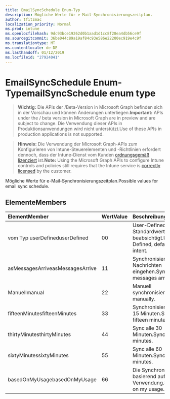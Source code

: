 ```yaml
---
title: EmailSyncSchedule Enum-Typ
description: Mögliche Werte für e-Mail-Synchronisierungszeitplan.
author: tfitzmac
localization_priority: Normal
ms.prod: intune
ms.openlocfilehash: 9dc93bce19262d0b1aad1d1cc8f28ea4db56ce9f
ms.sourcegitcommit: 36be044c89a19af84c93e586e22200ec919e4c9f
ms.translationtype: MT
ms.contentlocale: de-DE
ms.lasthandoff: 01/12/2019
ms.locfileid: "27924041"
---
```

# <a name="emailsyncschedule-enum-type"></a><span data-ttu-id="bbace-103">EmailSyncSchedule Enum-Typ</span><span class="sxs-lookup"><span data-stu-id="bbace-103">emailSyncSchedule enum type</span></span>

> <span data-ttu-id="bbace-104">**Wichtig:** Die APIs der /Beta-Version in Microsoft Graph befinden sich in der Vorschau und können Änderungen unterliegen.</span><span class="sxs-lookup"><span data-stu-id="bbace-104">**Important:** APIs under the / beta version in Microsoft Graph are in preview and are subject to change.</span></span> <span data-ttu-id="bbace-105">Die Verwendung dieser APIs in Produktionsanwendungen wird nicht unterstützt.</span><span class="sxs-lookup"><span data-stu-id="bbace-105">Use of these APIs in production applications is not supported.</span></span>

> <span data-ttu-id="bbace-106">**Hinweis:** Die Verwendung der Microsoft Graph-APIs zum Konfigurieren von Intune-Steuerelementen und -Richtlinien erfordert dennoch, dass der Intune-Dienst vom Kunden [ordnungsgemäß lizenziert](https://go.microsoft.com/fwlink/?linkid=839381) ist.</span><span class="sxs-lookup"><span data-stu-id="bbace-106">**Note:** Using the Microsoft Graph APIs to configure Intune controls and policies still requires that the Intune service is [correctly licensed](https://go.microsoft.com/fwlink/?linkid=839381) by the customer.</span></span>

<span data-ttu-id="bbace-107">Mögliche Werte für e-Mail-Synchronisierungszeitplan.</span><span class="sxs-lookup"><span data-stu-id="bbace-107">Possible values for email sync schedule.</span></span>
## <a name="members"></a><span data-ttu-id="bbace-108">Elemente</span><span class="sxs-lookup"><span data-stu-id="bbace-108">Members</span></span>
|<span data-ttu-id="bbace-109">Element</span><span class="sxs-lookup"><span data-stu-id="bbace-109">Member</span></span>|<span data-ttu-id="bbace-110">Wert</span><span class="sxs-lookup"><span data-stu-id="bbace-110">Value</span></span>|<span data-ttu-id="bbace-111">Beschreibung</span><span class="sxs-lookup"><span data-stu-id="bbace-111">Description</span></span>|
|:---|:---|:---|
|<span data-ttu-id="bbace-112">vom Typ userDefined</span><span class="sxs-lookup"><span data-stu-id="bbace-112">userDefined</span></span>|<span data-ttu-id="bbace-113">0</span><span class="sxs-lookup"><span data-stu-id="bbace-113">0</span></span>|<span data-ttu-id="bbace-114">User-Defined, Standardwert, keine beabsichtigt.</span><span class="sxs-lookup"><span data-stu-id="bbace-114">User Defined, default value, no intent.</span></span>|
|<span data-ttu-id="bbace-115">asMessagesArrive</span><span class="sxs-lookup"><span data-stu-id="bbace-115">asMessagesArrive</span></span>|<span data-ttu-id="bbace-116">1</span><span class="sxs-lookup"><span data-stu-id="bbace-116">1</span></span>|<span data-ttu-id="bbace-117">Synchronisieren Sie wie Nachrichten eingehen.</span><span class="sxs-lookup"><span data-stu-id="bbace-117">Sync as messages arrive.</span></span>|
|<span data-ttu-id="bbace-118">Manuell</span><span class="sxs-lookup"><span data-stu-id="bbace-118">manual</span></span>|<span data-ttu-id="bbace-119">2</span><span class="sxs-lookup"><span data-stu-id="bbace-119">2</span></span>|<span data-ttu-id="bbace-120">Manuell synchronisieren.</span><span class="sxs-lookup"><span data-stu-id="bbace-120">Sync manually.</span></span>|
|<span data-ttu-id="bbace-121">fifteenMinutes</span><span class="sxs-lookup"><span data-stu-id="bbace-121">fifteenMinutes</span></span>|<span data-ttu-id="bbace-122">3</span><span class="sxs-lookup"><span data-stu-id="bbace-122">3</span></span>|<span data-ttu-id="bbace-123">Synchronisieren Sie alle 15 Minuten.</span><span class="sxs-lookup"><span data-stu-id="bbace-123">Sync every fifteen minutes.</span></span>|
|<span data-ttu-id="bbace-124">thirtyMinutes</span><span class="sxs-lookup"><span data-stu-id="bbace-124">thirtyMinutes</span></span>|<span data-ttu-id="bbace-125">4</span><span class="sxs-lookup"><span data-stu-id="bbace-125">4</span></span>|<span data-ttu-id="bbace-126">Sync alle 30 Minuten.</span><span class="sxs-lookup"><span data-stu-id="bbace-126">Sync every thirty minutes.</span></span>|
|<span data-ttu-id="bbace-127">sixtyMinutes</span><span class="sxs-lookup"><span data-stu-id="bbace-127">sixtyMinutes</span></span>|<span data-ttu-id="bbace-128">5</span><span class="sxs-lookup"><span data-stu-id="bbace-128">5</span></span>|<span data-ttu-id="bbace-129">Sync alle 60 Minuten.</span><span class="sxs-lookup"><span data-stu-id="bbace-129">Sync every sixty minutes.</span></span>|
|<span data-ttu-id="bbace-130">basedOnMyUsage</span><span class="sxs-lookup"><span data-stu-id="bbace-130">basedOnMyUsage</span></span>|<span data-ttu-id="bbace-131">6</span><span class="sxs-lookup"><span data-stu-id="bbace-131">6</span></span>|<span data-ttu-id="bbace-132">Die Synchronisierung basierend auf meine Verwendung.</span><span class="sxs-lookup"><span data-stu-id="bbace-132">Sync based on my usage.</span></span>|





